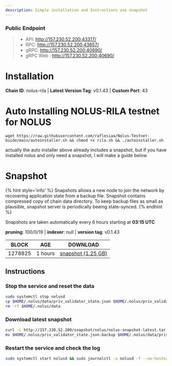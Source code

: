 ```yaml
---
description: Simple installation and Instructions use snapshot
---
```


### Public Endpoint

>- API: http://157.230.52.200:43317/
>- RPC: http://157.230.52.200:43657/
>- gRPC: http://157.230.52.200:40690/
>- gRPC Web : http://157.230.52.200:40690/
# Installation


**Chain ID**: nolus-rila | **Latest Version Tag**: v0.1.43 | **Custom Port**: 43

# Auto Installing NOLUS-RILA testnet for NOLUS
```
wget https://raw.githubusercontent.com/raflesiaa/Nolus-Testnet-Guide/main/autoinstaller.sh && chmod +x rila.sh && ./autoinstaller.sh
```
actually the auto installer above already includes a snapshot, but if you have installed nolus and only need a snapshot, I will make a guide below

# Snapshot

{% hint style='info' %}
Snapshots allows a new node to join the network by recovering application state from a backup file. 
Snapshot contains compressed copy of chain data directory. To keep backup files as small as plausible, 
snapshot server is periodically beeing state-synced.
{% endhint %}

Snapshots are taken automatically every 6 hours starting at **03:15 UTC**

**pruning**: 100/0/19 | **indexer**: null | **version tag**: v0.1.43

| BLOCK             | AGE             | DOWNLOAD                                                                                            |
| ----------------- | --------------- | --------------------------------------------------------------------------------------------------- |
| 1278825 | 1 hours | [snapshot (1.25 GB)](http://157.230.52.200/snapshot/nolus/nolus-snapshot-latest.tar.lz4) |

## Instructions

### Stop the service and reset the data

```bash
sudo systemctl stop nolusd
cp $HOME/.nolus/data/priv_validator_state.json $HOME/.nolus/priv_validator_state.json.backup
rm -rf $HOME/.nolus/data
```

### Download latest snapshot

```bash
curl -L http://157.230.52.200/snapshot/nolus/nolus-snapshot-latest.tar.lz4 | tar -Ilz4 -xf - -C $HOME/.nolus
mv $HOME/.nolus/priv_validator_state.json.backup $HOME/.nolus/data/priv_validator_state.json
```

### Restart the service and check the log

```bash
sudo systemctl start nolusd && sudo journalctl -u nolusd -f --no-hostname -o cat
```
